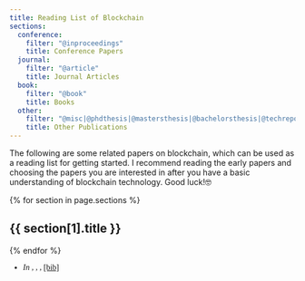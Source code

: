 ```yaml
---
title: Reading List of Blockchain
sections:
  conference:
    filter: "@inproceedings"
    title: Conference Papers
  journal:
    filter: "@article"
    title: Journal Articles
  book:
    filter: "@book"
    title: Books
  other:
    filter: "@misc|@phdthesis|@mastersthesis|@bachelorsthesis|@techreport"
    title: Other Publications
---
```


The following are some related papers on blockchain, which can be used as a reading list for getting started. I recommend reading the early papers and choosing the papers you are interested in after you have a basic understanding of blockchain technology. Good luck!🤓

<!-- Support for BibTex https://github.com/pcooksey/bibtex-js -->
<script type="text/javascript" src="https://cdn.jsdelivr.net/gh/pcooksey/bibtex-js@5ccf967e3afb0e319b14b12a6e3a442be932bf0a/src/bibtex_js.js"></script>

<bibtex src="{{ site.baseurl }}/assets/bibtex/reading-list-of-blockchain.bib"></bibtex>

<div class="bibtex_structure">
    <div class="sections bibtextypekey">
        {% for section in page.sections %}
            <div class="section {{ section[1].filter }}">
                <h2>{{ section[1].title }}</h2>
                <div class="sort year" extra="DESC number">
                    <div class="templates"></div>
                </div>
            </div>
        {% endfor %}
    </div>
</div>

<style>
    .bibtex_display ul {
        font-family: "Times New Roman", Times, serif;
    }

    .title {
        font-weight: bold;
    }

    .booktitle, .journal {
        font-style: italic;
    }
</style>

<div class="bibtex_display">
    <div class="bibtex_template">
        <ul><li>
            <div class="if url">
                <a class="bibtexVar" href="+URL+" extra="url"><span class="title"></span></a>
            </div>
            <div class="if !url">
                <div class="if doi">
                    <a class="bibtexVar" href="https://dx.doi.org/+DOI+" extra="doi"><span class="title"></span></a>
                </div>
                <div class="if !doi">
                    <span class="title"></span>
                </div>
            </div>
            <div class="if author">
                <span class="author" max="5"><span class="first"></span> <span class="last"></span></span>
            </div>
            <div>
                <span class="if booktitle">In <span class="booktitle"></span>,</span>
                <span class="if journal"><span class="journal"></span>,</span>
                <span class="if month"><span class="month"></span>,</span>
                <span class="if year"><span class="year"></span></span>
                <a class="bibtexVar" role="button" data-toggle="collapse" href="#bib+BIBTEXKEY+" aria-expanded="false" aria-controls="bib+BIBTEXKEY+" extra="BIBTEXKEY">[bib]</a>
            </div>
            <div class="bibtexVar collapse" id="bib+BIBTEXKEY+" extra="BIBTEXKEY">
                <pre><span class="bibtexraw noread"></span></pre>
            </div>
        </li></ul>
    </div>
</div>

<script>
    $(window).on("load", function () {
       tocbot.refresh();
    });
</script>
